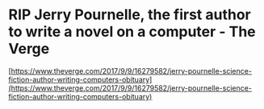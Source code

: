 # RIP Jerry Pournelle, the first author to write a novel on a computer - The Verge

[https://www.theverge.com/2017/9/9/16279582/jerry-pournelle-science-fiction-author-writing-computers-obituary](https://www.theverge.com/2017/9/9/16279582/jerry-pournelle-science-fiction-author-writing-computers-obituary)